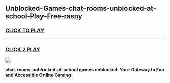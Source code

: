 
## Unblocked-Games-chat-rooms-unblocked-at-school-Play-Free-rasny
<h3>
<a href="https://premium76.site?title=chat-rooms-unblocked-at-school&ref=10A">CLICK TO PLAY</a></h3>
<hr>

<h3>
<a href="https://premium76.site?title=chat-rooms-unblocked-at-school&ref=10A">CLICK 2 PLAY</a>
  
</h3>

<a href="https://premium76.site?title=chat-rooms-unblocked-at-school&ref=10A"><img src="https://clearcache.store/games.png"></a>


**chat-rooms-unblocked-at-school games unblocked: Your Gateway to Fun and Accessible Online Gaming**
